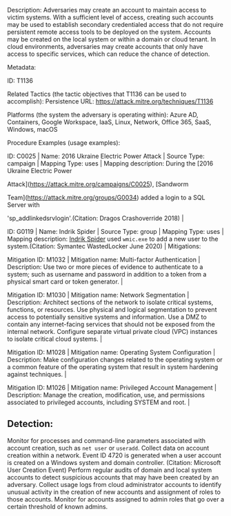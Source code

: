 Description: Adversaries may create an account to maintain access to victim systems. With a sufficient level of access, creating such accounts may be used to establish secondary credentialed access that do not require persistent remote access tools to be deployed on the system. Accounts may be created on the local system or within a domain or cloud tenant. In cloud environments, adversaries may create accounts that only have access to specific services, which can reduce the chance of detection.

Metadata:

ID: T1136

Related Tactics (the tactic objectives that T1136 can be used to accomplish): Persistence URL: https://attack.mitre.org/techniques/T1136

Platforms (the system the adversary is operating within): Azure AD, Containers, Google Workspace, IaaS, Linux, Network, Office 365, SaaS, Windows, macOS

Procedure Examples (usage examples):

ID: C0025 | Name: 2016 Ukraine Electric Power Attack | Source Type: campaign | Mapping Type: uses | Mapping description: During the [2016 Ukraine Electric Power

Attack](https://attack.mitre.org/campaigns/C0025), [Sandworm

Team](https://attack.mitre.org/groups/G0034) added a login to a SQL Server with

'sp_addlinkedsrvlogin'.(Citation: Dragos Crashoverride 2018) |

ID: G0119 | Name: Indrik Spider | Source Type: group | Mapping Type: uses | Mapping description: [Indrik Spider](https://attack.mitre.org/groups/G0119) used <code>wmic.exe</code> to add a new user to the system.(Citation: Symantec WastedLocker June 2020) | Mitigations:

Mitigation ID: M1032 | Mitigation name: Multi-factor Authentication | Description: Use two or more pieces of evidence to authenticate to a system; such as username and password in addition to a token from a physical smart card or token generator. |

Mitigation ID: M1030 | Mitigation name: Network Segmentation | Description: Architect sections of the network to isolate critical systems, functions, or resources. Use physical and logical segmentation to prevent access to potentially sensitive systems and information. Use a DMZ to contain any internet-facing services that should not be exposed from the internal network. Configure separate virtual private cloud (VPC) instances to isolate critical cloud systems. |

Mitigation ID: M1028 | Mitigation name: Operating System Configuration | Description: Make configuration changes related to the operating system or a common feature of the operating system that result in system hardening against techniques. |

Mitigation ID: M1026 | Mitigation name: Privileged Account Management | Description: Manage the creation, modification, use, and permissions associated to privileged accounts, including SYSTEM and root. |

## Detection:

Monitor for processes and command-line parameters associated with account creation, such as <code>net user</code> or <code>useradd</code>. Collect data on account creation within a network. Event ID 4720 is generated when a user account is created on a Windows system and domain controller. (Citation: Microsoft User Creation Event) Perform regular audits of domain and local system accounts to detect suspicious accounts that may have been created by an adversary. Collect usage logs from cloud administrator accounts to identify unusual activity in the creation of new accounts and assignment of roles to those accounts. Monitor for accounts assigned to admin roles that go over a certain threshold of known admins.